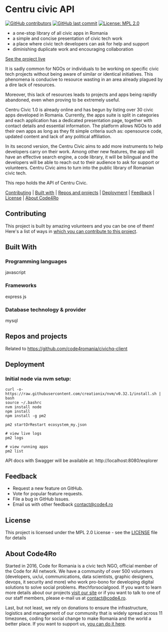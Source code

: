 # Centru civic API

[![GitHub contributors](https://img.shields.io/github/contributors/code4romania/civichq-api.svg?style=for-the-badge)](https://github.com/code4romania/civichq-api/graphs/contributors) [![GitHub last commit](https://img.shields.io/github/last-commit/code4romania/civichq-api.svg?style=for-the-badge)](https://github.com/code4romania/civichq-api/commits/master) [![License: MPL 2.0](https://img.shields.io/badge/license-MPL%202.0-brightgreen.svg?style=for-the-badge)](https://opensource.org/licenses/MPL-2.0)

* a one-stop library of all civic apps in Romania
* a simple and concise presentation of civic tech work
* a place where civic tech developers can ask for help and support
* diminishing duplicate work and encouraging collaboration

[See the project live](http://www.centrucivic.ro/#/home)

It is sadly common for NGOs or individuals to be working on specific civic tech projects without being aware of similar or identical initiatives. This phenomena is conducive to resource wasting in an area already plagued by a dire lack of resources.

Moreover, this lack of resources leads to projects and apps being rapidly abandoned, even when proving to be extremely useful. 

Centru Civic 1.0 is already online and has begun by listing over 30 civic apps developed in Romania. Currently, the apps suite is split in categories and each application has a dedicated presentation page, together with contact details and essential information. The platform allows NGOs to add their own apps as long as they fit simple criteria such as: opensource code, updated content and lack of any political affiliation.

In its second version, the Centru Civic aims to add more instruments to help developers carry on their work. Among other new features, the app will have an effective search engine, a code library, it will be bilingual and the developers will be able to reach out to their audience to ask for support or volunteers. Centru Civic aims to turn into the public library of Romanian civic tech.

This repo holds the API of Centru Civic.

[Contributing](#contributing) | [Built with](#built-with) | [Repos and projects](#repos-and-projects) | [Deployment](#deployment) | [Feedback](#feedback) | [License](#license) | [About Code4Ro](#about-code4ro)

## Contributing

This project is built by amazing volunteers and you can be one of them! Here's a list of ways in [which you can contribute to this project](.github/CONTRIBUTING.MD).

## Built With

### Programming languages

javascript

### Frameworks

express js

### Database technology & provider

mysql

## Repos and projects

Related to https://github.com/code4romania/civichq-client 

## Deployment

### Initial node via nvm setup:

```
curl -o- https://raw.githubusercontent.com/creationix/nvm/v0.32.1/install.sh | bash
source ~/.bashrc
nvm install node
npm install
npm install -g pm2

pm2 startOrRestart ecosystem_my.json

# view live logs
pm2 logs

# view running apps
pm2 list
```

API docs with Swagger will be available at: http://localhost:8080/explorer

## Feedback

* Request a new feature on GitHub.
* Vote for popular feature requests.
* File a bug in GitHub Issues.
* Email us with other feedback contact@code4.ro

## License

This project is licensed under the MPL 2.0 License - see the [LICENSE](LICENSE) file for details

## About Code4Ro

Started in 2016, Code for Romania is a civic tech NGO, official member of the Code for All network. We have a community of over 500 volunteers (developers, ux/ui, communications, data scientists, graphic designers, devops, it security and more) who work pro-bono for developing digital solutions to solve social problems. #techforsocialgood. If you want to learn more details about our projects [visit our site](https://www.code4.ro/en/) or if you want to talk to one of our staff members, please e-mail us at contact@code4.ro.

Last, but not least, we rely on donations to ensure the infrastructure, logistics and management of our community that is widely spread across 11 timezones, coding for social change to make Romania and the world a better place. If you want to support us, [you can do it here](https://code4.ro/en/donate/).
